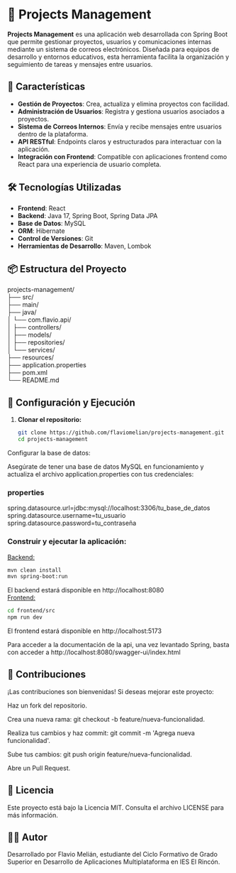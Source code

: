 # 📁 Projects Management

**Projects Management** es una aplicación web desarrollada con Spring Boot que permite gestionar proyectos, usuarios y comunicaciones internas mediante un sistema de correos electrónicos. Diseñada para equipos de desarrollo y entornos educativos, esta herramienta facilita la organización y seguimiento de tareas y mensajes entre usuarios.

## 🚀 Características

- **Gestión de Proyectos**: Crea, actualiza y elimina proyectos con facilidad.
- **Administración de Usuarios**: Registra y gestiona usuarios asociados a proyectos.
- **Sistema de Correos Internos**: Envía y recibe mensajes entre usuarios dentro de la plataforma.
- **API RESTful**: Endpoints claros y estructurados para interactuar con la aplicación.
- **Integración con Frontend**: Compatible con aplicaciones frontend como React para una experiencia de usuario completa.

## 🛠️ Tecnologías Utilizadas

- **Frontend**: React
- **Backend**: Java 17, Spring Boot, Spring Data JPA
- **Base de Datos**: MySQL
- **ORM**: Hibernate
- **Control de Versiones**: Git
- **Herramientas de Desarrollo**: Maven, Lombok

## 📦 Estructura del Proyecto

projects-management/ 
<br>├── src/
<br>├── main/ 
<br>├── java/ 
<br>│ └── com.flavio.api/ 
<br>│ ├── controllers/ 
<br>│ ├── models/ 
<br>│ ├── repositories/ 
<br>│ └── services/ 
<br>├── resources/ 
<br>├── application.properties 
<br>├── pom.xml
<br>└── README.md

## 🔧 Configuración y Ejecución

1. **Clonar el repositorio:**

   ```bash
   git clone https://github.com/flaviomelian/projects-management.git
   cd projects-management
Configurar la base de datos:

Asegúrate de tener una base de datos MySQL en funcionamiento y actualiza el archivo application.properties con tus credenciales:

### properties<br>
spring.datasource.url=jdbc:mysql://localhost:3306/tu_base_de_datos
<br>spring.datasource.username=tu_usuario
<br>spring.datasource.password=tu_contraseña

### Construir y ejecutar la aplicación:

<u>Backend:</u>
```bash
mvn clean install
mvn spring-boot:run
```
El backend estará disponible en http://localhost:8080
<br><u>Frontend:</u>
```bash
cd frontend/src
npm run dev
```
El frontend estará disponible en http://localhost:5173

Para acceder a la documentación de la api, una vez levantado Spring, basta con acceder a http://localhost:8080/swagger-ui/index.html

## 🤝 Contribuciones
¡Las contribuciones son bienvenidas! Si deseas mejorar este proyecto:

Haz un fork del repositorio.

Crea una nueva rama: git checkout -b feature/nueva-funcionalidad.

Realiza tus cambios y haz commit: git commit -m 'Agrega nueva funcionalidad'.

Sube tus cambios: git push origin feature/nueva-funcionalidad.

Abre un Pull Request.

## 📄 Licencia
Este proyecto está bajo la Licencia MIT. Consulta el archivo LICENSE para más información.

## 👨‍💻 Autor
Desarrollado por Flavio Melián, estudiante del Ciclo Formativo de Grado Superior en Desarrollo de Aplicaciones Multiplataforma en IES El Rincón.
